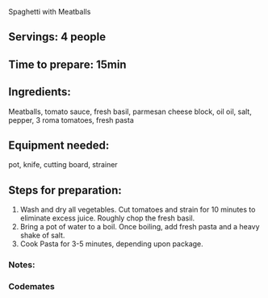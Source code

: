Spaghetti with Meatballs 

## Servings: 4 people

## Time to prepare: 15min

## Ingredients:
Meatballs, tomato sauce, fresh basil, parmesan cheese block, oil oil, salt, pepper, 3 roma tomatoes, fresh pasta

## Equipment needed: 
pot, knife, cutting board, strainer

## Steps for preparation:
1. Wash and dry all vegetables. Cut tomatoes and strain for 10 minutes to eliminate excess juice. Roughly chop the fresh basil.
2. Bring a pot of water to a boil. Once boiling, add fresh pasta and a heavy shake of salt.
3. Cook Pasta for 3-5 minutes, depending upon package.


### Notes:



### Codemates #

